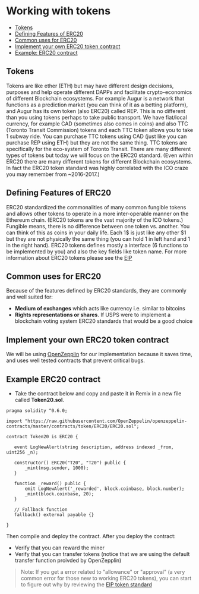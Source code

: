 # Working with tokens

- [Tokens](##tokens)
- [Defining Features of ERC20](##defining-features-of-erc20)
- [Common uses for ERC20](##common-uses-for-erc20)
- [Implement your own ERC20 token contract](##implement-your-own-erc20-token-contract)
- [Example: ERC20 contract](##example-erc20-contract)

## Tokens

Tokens are like ether (ETH) but may have different design decisions, purposes and help operate different DAPPs and facilitate crypto-economics of different Blockchain ecosystems. For example Augur is a network that functions as a prediction market (you can think of it as a betting platform), and Augur has its own token (also ERC20) called REP. This is no different than you using tokens perhaps to take public transport. We have fiat/local currency, for example CAD (sometimes also comes in coins) and also TTC (Toronto Transit Commission) tokens and each TTC token allows you to take 1 subway ride. You can purchase TTC tokens using CAD (just like you can purchase REP using ETH) but they are not the same thing. TTC tokens are specifically for the eco-system of Toronto Transit.
There are many different types of tokens but today we will focus on the ERC20 standard.
(Even within ERC20 there are many different tokens for different Blockchain ecosystems. In fact the ERC20 token standard was highly correlated with the ICO craze you may remember from ~2016-2017.)

## Defining Features of ERC20

ERC20 standardized the commonalities of many common fungible tokens and allows other tokens to operate in a more inter-operable manner on the Ethereum chain. (ERC20 tokens are the vast majority of the ICO tokens.)
Fungible means,  there is no difference between one token vs. another. You can think of this as coins in your daily life. Each 1$ is just like any other $1 but they are not physically the same thing (you can hold 1 in left hand and 1 in the right hand).
ERC20 tokens defines mostly a interface (6 functions to be implemented by you) and also the key fields like token name.
For more information about ERC20 tokens please see the [EIP](https://eips.ethereum.org/EIPS/eip-20.)

## Common uses for ERC20

Because of the features defined by ERC20 standards, they are commonly and well suited for:

- **Medium of exchanges** which acts like currency i.e. similar to bitcoins
- **Rights representations or shares**. If USPS were to implement a blockchain voting system ERC20 standards that would be a good choice

## Implement your own ERC20 token contract

We will be using [OpenZepplin](https://openzeppelin.com/) for our implementation because it saves time, and uses well tested contracts that prevent critical bugs.

## Example ERC20 contract

- Take the contract below and copy and paste it in Remix in a new file called **Token20.sol**.

```solidity
pragma solidity ^0.6.0;

import "https://raw.githubusercontent.com/OpenZeppelin/openzeppelin-contracts/master/contracts/token/ERC20/ERC20.sol";

contract Token20 is ERC20 {

   event LogNewAlert(string description, address indexed _from, uint256 _n);

   constructor() ERC20("T20", "T20") public {
       _mint(msg.sender, 1000);
   }

   function _reward() public {
       emit LogNewAlert('_rewarded', block.coinbase, block.number);
       _mint(block.coinbase, 20);
   }

   // Fallback function
   fallback() external payable {}

}
```

Then compile and deploy the contract. After you deploy the contract:

- Verify that you can reward the miner
- Verify that you can transfer tokens (notice that we are using the default transfer function proivded by OpenZepplin)

> Note: If you get a error related to "allowance" or "approval" (a very common error for those new to working ERC20 tokens), you can start to figure out why by reviewing the [EIP token standard](https://eips.ethereum.org/EIPS/eip-20)
